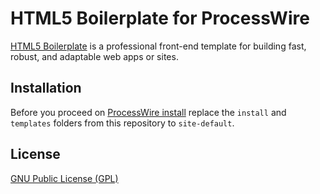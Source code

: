 # HTML5 Boilerplate for ProcessWire

[HTML5 Boilerplate](http://html5boilerplate.com) is a professional front-end template for building fast, robust, and adaptable web apps or sites.

## Installation

Before you proceed on [ProcessWire install](https://github.com/ryancramerdesign/ProcessWire#installation) replace the `install` and `templates` folders from this repository to `site-default`.

## License

[GNU Public License (GPL)](http://www.gnu.org/copyleft/gpl.html)
